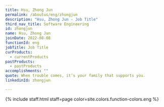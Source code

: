 ```yaml
---
title: Hsu, Zhong Jun
permalink: /aboutus/eng/zhongjun
description: "Hsu, Zhong Jun - Job Title"
third_nav_title: Software Engineering
id: zhongjun
name: Hsu, Zhong Jun
joinDate: 2022-08-08
functionId: eng
jobTitle: Job Title
curProducts:
  - currentProducts
pastProducts:
  - pastProducts
accomplishments: ""
quote: When trouble comes, it’s your family that supports you.
linkedinId: zhongjun

---
```


{% include staff.html staff=page color=site.colors.function-colors.eng %}
